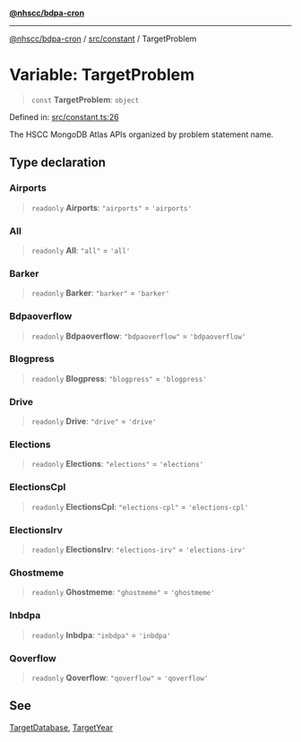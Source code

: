 [**@nhscc/bdpa-cron**](../../../README.md)

***

[@nhscc/bdpa-cron](../../../README.md) / [src/constant](../README.md) / TargetProblem

# Variable: TargetProblem

> `const` **TargetProblem**: `object`

Defined in: [src/constant.ts:26](https://github.com/nhscc/bdpa-cron/blob/8ad58c8c8508bf539936ccdd28c6f77ce4493fea/src/constant.ts#L26)

The HSCC MongoDB Atlas APIs organized by problem statement name.

## Type declaration

### Airports

> `readonly` **Airports**: `"airports"` = `'airports'`

### All

> `readonly` **All**: `"all"` = `'all'`

### Barker

> `readonly` **Barker**: `"barker"` = `'barker'`

### Bdpaoverflow

> `readonly` **Bdpaoverflow**: `"bdpaoverflow"` = `'bdpaoverflow'`

### Blogpress

> `readonly` **Blogpress**: `"blogpress"` = `'blogpress'`

### Drive

> `readonly` **Drive**: `"drive"` = `'drive'`

### Elections

> `readonly` **Elections**: `"elections"` = `'elections'`

### ElectionsCpl

> `readonly` **ElectionsCpl**: `"elections-cpl"` = `'elections-cpl'`

### ElectionsIrv

> `readonly` **ElectionsIrv**: `"elections-irv"` = `'elections-irv'`

### Ghostmeme

> `readonly` **Ghostmeme**: `"ghostmeme"` = `'ghostmeme'`

### Inbdpa

> `readonly` **Inbdpa**: `"inbdpa"` = `'inbdpa'`

### Qoverflow

> `readonly` **Qoverflow**: `"qoverflow"` = `'qoverflow'`

## See

[TargetDatabase](TargetDatabase.md), [TargetYear](TargetYear.md)

